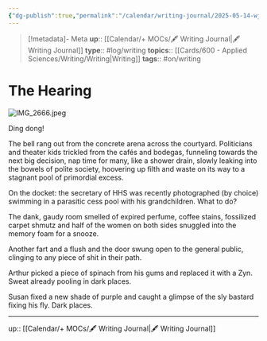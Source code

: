 ```yaml
---
{"dg-publish":true,"permalink":"/calendar/writing-journal/2025-05-14-wj-the-hearing/","title":"The Hearing"}
---
```


> [!metadata]- Meta
> **up**:: [[Calendar/+ MOCs/🖋 Writing Journal\|🖋 Writing Journal]]
> **type**:: #log/writing 
> **topics**:: [[Cards/600 - Applied Sciences/Writing/Writing\|Writing]]
> **tags**:: #on/writing

# The Hearing

![IMG_2666.jpeg](/img/user/Extras/Attachments/IMG_2666.jpeg)

Ding dong!

The bell rang out from the concrete arena across the courtyard. Politicians and theater kids trickled from the cafés and bodegas, funneling towards the next big decision, nap time for many, like a shower drain, slowly leaking into the bowels of polite society, hoovering up filth and waste on its way to a stagnant pool of primordial excess.

On the docket: the secretary of HHS was recently photographed (by choice) swimming in a parasitic cess pool with his grandchildren. What to do?

The dank, gaudy room smelled of expired perfume, coffee stains, fossilized carpet shmutz and half of the women on both sides snuggled into the memory foam for a snooze. 

Another fart and a flush and the door swung open to the general public, clinging to any piece of shit in their path. 

Arthur picked a piece of spinach from his gums and replaced it with a Zyn. Sweat already pooling in dark places.

Susan fixed a new shade of purple and caught a glimpse of the sly bastard fixing his fly. Dark places.

---
up:: [[Calendar/+ MOCs/🖋 Writing Journal\|🖋 Writing Journal]]